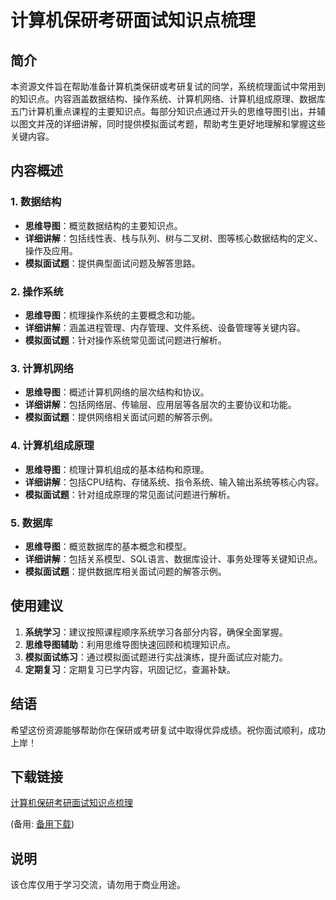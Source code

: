 # 计算机保研考研面试知识点梳理

## 简介

本资源文件旨在帮助准备计算机类保研或考研复试的同学，系统梳理面试中常用到的知识点。内容涵盖数据结构、操作系统、计算机网络、计算机组成原理、数据库五门计算机重点课程的主要知识点。每部分知识点通过开头的思维导图引出，并辅以图文并茂的详细讲解，同时提供模拟面试考题，帮助考生更好地理解和掌握这些关键内容。

## 内容概述

### 1. 数据结构
- **思维导图**：概览数据结构的主要知识点。
- **详细讲解**：包括线性表、栈与队列、树与二叉树、图等核心数据结构的定义、操作及应用。
- **模拟面试题**：提供典型面试问题及解答思路。

### 2. 操作系统
- **思维导图**：梳理操作系统的主要概念和功能。
- **详细讲解**：涵盖进程管理、内存管理、文件系统、设备管理等关键内容。
- **模拟面试题**：针对操作系统常见面试问题进行解析。

### 3. 计算机网络
- **思维导图**：概述计算机网络的层次结构和协议。
- **详细讲解**：包括网络层、传输层、应用层等各层次的主要协议和功能。
- **模拟面试题**：提供网络相关面试问题的解答示例。

### 4. 计算机组成原理
- **思维导图**：梳理计算机组成的基本结构和原理。
- **详细讲解**：包括CPU结构、存储系统、指令系统、输入输出系统等核心内容。
- **模拟面试题**：针对组成原理的常见面试问题进行解析。

### 5. 数据库
- **思维导图**：概览数据库的基本概念和模型。
- **详细讲解**：包括关系模型、SQL语言、数据库设计、事务处理等关键知识点。
- **模拟面试题**：提供数据库相关面试问题的解答示例。

## 使用建议

1. **系统学习**：建议按照课程顺序系统学习各部分内容，确保全面掌握。
2. **思维导图辅助**：利用思维导图快速回顾和梳理知识点。
3. **模拟面试练习**：通过模拟面试题进行实战演练，提升面试应对能力。
4. **定期复习**：定期复习已学内容，巩固记忆，查漏补缺。

## 结语

希望这份资源能够帮助你在保研或考研复试中取得优异成绩。祝你面试顺利，成功上岸！

## 下载链接
[计算机保研考研面试知识点梳理](https://pan.quark.cn/s/46a06bebab7c) 

(备用: [备用下载](https://pan.baidu.com/s/18asYMRJaizPJcf55jRn8iw?pwd=1234))

## 说明

该仓库仅用于学习交流，请勿用于商业用途。
